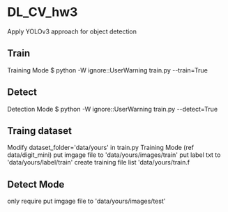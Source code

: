 # DL_CV_hw3
Apply YOLOv3 approach for object detection
## Train
Training Mode
$  python -W ignore::UserWarning train.py --train=True
## Detect
Detection Mode
$  python -W ignore::UserWarning train.py --detect=True

## Traing dataset
Modify dataset_folder='data/yours' in train.py
Training Mode (ref data/digit_mini)
put imgage file to  'data/yours/images/train'
put label txt to    'data/yours/label/train'
create training file list 'data/yours/train.f
## Detect Mode 
only require put imgage file to  'data/yours/images/test'
  


